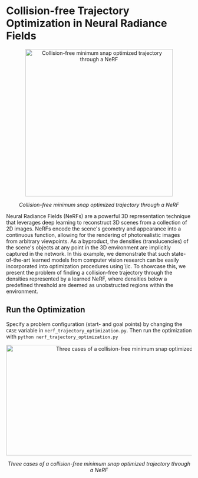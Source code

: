 # Collision-free Trajectory Optimization in Neural Radiance Fields

<div align="center">
  <img src="./media/animation.gif" alt="Collision-free minimum snap optimized trajectory through a NeRF" width="400" height="400">
  <p><i>Collision-free minimum snap optimized trajectory through a NeRF</i></p>
</div>

Neural Radiance Fields (NeRFs) are a powerful 3D representation technique that leverages deep learning to reconstruct 3D
scenes from a collection of 2D images. NeRFs encode the scene's geometry and appearance into a continuous function,
allowing for the rendering of photorealistic images from arbitrary viewpoints. As a byproduct, the densities
(translucencies) of the scene's objects at any point in the 3D environment are implicitly captured in the network.
In this example, we demonstrate that such state-of-the-art learned models from computer vision research can be easily
incorporated into optimization procedures using \lc. To showcase this, we present the problem of finding a
collision-free trajectory through the densities represented by a learned NeRF, where densities below a predefined
threshold are deemed as unobstructed regions within the environment.

## Run the Optimization
Specify a problem configuration (start- and goal points) by changing the `CASE` variable in
`nerf_trajectory_optimization.py`.
Then run the optimization with
```python nerf_trajectory_optimization.py```

<div align="center">
  <img src="./media/cases.png" alt="Three cases of a collision-free minimum snap optimized trajectory through a NeRF" width="800" height="300">
  <p><i>Three cases of a collision-free minimum snap optimized trajectory through a NeRF</i></p>
</div>